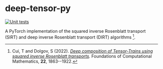 # deep-tensor-py

[![Unit tests](https://github.com/alexgdebeer/deep-tensor-py/actions/workflows/run_tests.yaml/badge.svg)](https://github.com/alexgdebeer/deep-tensor-py/actions/workflows/run_tests.yaml)

A PyTorch implementation of the squared inverse Rosenblatt transport (SIRT) and deep inverse Rosenblatt transport (DIRT) algorithms [^1].

[^1]: Cui, T and Dolgov, S (2022). *[Deep composition of Tensor-Trains using squared inverse Rosenblatt transports](https://doi.org/10.1007/s10208-021-09537-5).* Foundations of Computational Mathematics, **22**, 1863--1922.
